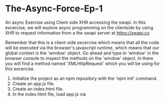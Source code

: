 # The-Async-Force-Ep-1
An async Exercise using Client side XHR accessing the swapi.
In this excercise, we will explore async programming on the clientside
by using XHR to request information from a the swapi server at
https://swapi.co

Remember that this is a client-side excercise which means that all the code will be executed via the browser's javascript runtime, which means that our global context is the 'window' object.  Go ahead and type in 'window' in the browser console to inspect the methods on the 'window' object.  In there you will find a method named 'XMLHttpRequest' which you will be using for this excercise.

1. Initialize the project as an npm repository with the 'npm init' command.
2. Create an app.js file.
3. Create an index.html file.
4. In the index.html file, load app.js via <script> tags.
5. Use live-reload to serve up the files to your browser.
6. Create your XHR requests in the app.js file to make a 'GET' request
   to the following URL: http://swapi.co/api/people/1
7. Log the results of the API request to the console in your browser.


Hint: Here's more information on the 'XMLHttpRequest' method:
https://developer.mozilla.org/en-US/docs/Web/API/XMLHttpRequest/Using_XMLHttpRequest